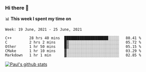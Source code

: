 ### Hi there 👋

📊 **This week I spent my time on**
<!--START_SECTION:waka-->
```text
Week: 19 June, 2021 - 25 June, 2021

C++        28 hrs 40 mins  ████████████████████░░░░░   80.41 % 
C          2 hrs 2 mins    █▒░░░░░░░░░░░░░░░░░░░░░░░   05.72 % 
Other      1 hr 50 mins    █▒░░░░░░░░░░░░░░░░░░░░░░░   05.15 % 
CMake      1 hr 10 mins    ▓░░░░░░░░░░░░░░░░░░░░░░░░   03.29 % 
Markdown   1 hr 1 min      ▓░░░░░░░░░░░░░░░░░░░░░░░░   02.85 % 
```
<!--END_SECTION:waka-->


[![Paul's github stats](https://github-readme-stats.vercel.app/api?username=mickeyouyou&theme=dracula&show_icons=true)](https://github.com/anuraghazra/github-readme-stats)
